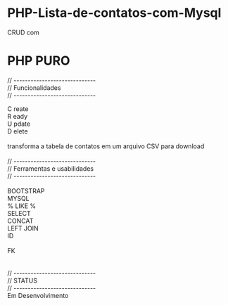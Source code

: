 # PHP-Lista-de-contatos-com-Mysql
CRUD com  <h1>PHP PURO</h1>

// -----------------------------<br>
// Funcionalidades<br>
// -----------------------------<br>

C reate<br>
R eady<br>
U pdate<br>
D elete<br>
<br>
transforma a tabela de contatos em um arquivo  CSV para download<br>
<br>
// -----------------------------<br>
// Ferramentas e usabilidades<br>
// -----------------------------<br>
<br>
BOOTSTRAP<br>
MYSQL<br>
  % LIKE %<br>
   SELECT<br>
   CONCAT<br>
   LEFT JOIN<br>
   ID<br><br>
   FK<br>
<br>
<br>
// -----------------------------<br>
// STATUS<br>
// -----------------------------<br>
Em Desenvolvimento<br>

